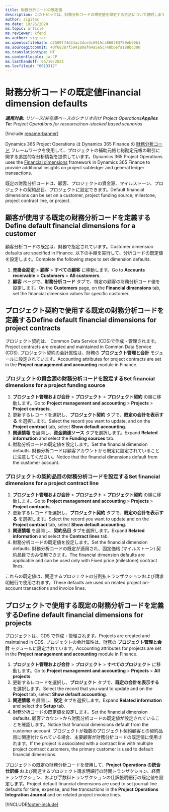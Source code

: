```yaml
---
title: 財務分析コードの既定値
description: このトピックは、財務分析コードの規定値を設定する方法について説明します。
author: sigitac
ms.date: 10/26/2020
ms.topic: article
ms.reviewer: kfend
ms.author: sigitac
ms.openlocfilehash: d2509f74d34ac3dce4c6915ca860283750eb50b1
ms.sourcegitcommit: 40f68387f594180af64a5e5c748b6efa188bd300
ms.translationtype: HT
ms.contentlocale: ja-JP
ms.lasthandoff: 05/10/2021
ms.locfileid: "6013312"
---
```

# <a name="financial-dimension-defaults"></a><span data-ttu-id="0804c-103">財務分析コードの既定値</span><span class="sxs-lookup"><span data-stu-id="0804c-103">Financial dimension defaults</span></span>

<span data-ttu-id="0804c-104">_**適用対象:** リソース/非在庫ベースのシナリオ向け Project Operations_</span><span class="sxs-lookup"><span data-stu-id="0804c-104">_**Applies To:** Project Operations for resource/non-stocked based scenarios_</span></span>

[!include [rename-banner](~/includes/cc-data-platform-banner.md)]

<span data-ttu-id="0804c-105">Dynamics 365 Project Operations は Dynamics 365 Finance の [財務分析コード](/dynamics365/finance/general-ledger/financial-dimensions) フレームワークを使用して、プロジェクトの補助元帳と総勘定元帳の取引に関する追加的な分析情報を提供しています。</span><span class="sxs-lookup"><span data-stu-id="0804c-105">Dynamics 365 Project Operations uses the [Financial dimensions](/dynamics365/finance/general-ledger/financial-dimensions) framework in Dynamics 365 Finance to provide additional insights on project subledger and general ledger transactions.</span></span>

<span data-ttu-id="0804c-106">既定の財務分析コードは、顧客、プロジェクトの資金源、マイルストーン、プロジェクトの契約品目、プロジェクトに設定できます。</span><span class="sxs-lookup"><span data-stu-id="0804c-106">Default financial dimensions can be set on a customer, project funding source, milestone, project contract line, or project.</span></span>

## <a name="define-default-financial-dimensions-for-a-customer"></a><span data-ttu-id="0804c-107">顧客が使用する既定の財務分析コードを定義する</span><span class="sxs-lookup"><span data-stu-id="0804c-107">Define default financial dimensions for a customer</span></span>

<span data-ttu-id="0804c-108">顧客分析コードの既定は、財務で指定されています。</span><span class="sxs-lookup"><span data-stu-id="0804c-108">Customer dimension defaults are specified in Finance.</span></span> <span data-ttu-id="0804c-109">以下の手順を実行して、分析コードの既定値を設定します。</span><span class="sxs-lookup"><span data-stu-id="0804c-109">Complete the following steps to set dimension defaults.</span></span>

1. <span data-ttu-id="0804c-110">**売掛金勘定** > **顧客** > **すべての顧客** に移動します。</span><span class="sxs-lookup"><span data-stu-id="0804c-110">Go to **Accounts receivable** > **Customers** > **All customers**.</span></span>
2. <span data-ttu-id="0804c-111">**顧客** ページで、**財務分析コード** タブで、特定の顧客の財務分析コード値を設定します。</span><span class="sxs-lookup"><span data-stu-id="0804c-111">On the **Customers** page, on the **Financial dimensions** tab, set the financial dimension values for specific customer.</span></span>

## <a name="define-default-financial-dimensions-for-project-contracts"></a><span data-ttu-id="0804c-112">プロジェクト契約で使用する既定の財務分析コードを定義する</span><span class="sxs-lookup"><span data-stu-id="0804c-112">Define default financial dimensions for project contracts</span></span>

<span data-ttu-id="0804c-113">プロジェクト契約は、 Common Data Service (CDS)で作成・管理されます。</span><span class="sxs-lookup"><span data-stu-id="0804c-113">Project contracts are created and maintained in Common Data Service (CDS).</span></span> <span data-ttu-id="0804c-114">プロジェクト契約の会計属性は、財務の **プロジェクト管理と会計** モジュールに設定されています。</span><span class="sxs-lookup"><span data-stu-id="0804c-114">Accounting attributes for project contracts are set in the **Project management and accounting** module in Finance.</span></span>

### <a name="set-financial-dimensions-for-a-project-funding-source"></a><span data-ttu-id="0804c-115">プロジェクトの資金源の財務分析コードを設定する</span><span class="sxs-lookup"><span data-stu-id="0804c-115">Set financial dimensions for a project funding source</span></span>

1. <span data-ttu-id="0804c-116">**プロジェクト管理および会計** > **プロジェクト** > **プロジェクト契約** の順に移動します。</span><span class="sxs-lookup"><span data-stu-id="0804c-116">Go to **Project management and accounting** > **Projects** > **Project contracts**.</span></span>
2. <span data-ttu-id="0804c-117">更新するレコードを選択し、**プロジェクト契約** タブで、**既定の会計を表示する** を選択します。</span><span class="sxs-lookup"><span data-stu-id="0804c-117">Select the record you want to update, and on the **Project contract** tab, select **Show default accounting**.</span></span>
3. <span data-ttu-id="0804c-118">**関連情報** を展開し、**資金調達ソース** タブを選択します。</span><span class="sxs-lookup"><span data-stu-id="0804c-118">Expand **Related information** and select the **Funding sources** tab.</span></span>
4. <span data-ttu-id="0804c-119">財務分析コードの既定値を設定します。</span><span class="sxs-lookup"><span data-stu-id="0804c-119">Set the financial dimension defaults.</span></span> <span data-ttu-id="0804c-120">財務分析コードは顧客アカウントから既定に設定されていることに注意してください。</span><span class="sxs-lookup"><span data-stu-id="0804c-120">Notice that the financial dimensions default from the customer account.</span></span>

### <a name="set-financial-dimensions-for-a-project-contract-line"></a><span data-ttu-id="0804c-121">プロジェクトの契約品目の財務分析コードを設定する</span><span class="sxs-lookup"><span data-stu-id="0804c-121">Set financial dimensions for a project contract line</span></span>

1. <span data-ttu-id="0804c-122">**プロジェクト管理および会計** > **プロジェクト** > **プロジェクト契約** の順に移動します。</span><span class="sxs-lookup"><span data-stu-id="0804c-122">Go to **Project management and accounting** > **Projects** > **Project contracts**.</span></span>
2. <span data-ttu-id="0804c-123">更新するレコードを選択し、**プロジェクト契約** タブで、**既定の会計を表示する** を選択します。</span><span class="sxs-lookup"><span data-stu-id="0804c-123">Select the record you want to update and on the **Project contract** tab, select **Show default accounting**.</span></span>
3. <span data-ttu-id="0804c-124">**関連情報** を展開し、**契約品目** タブを選択します。</span><span class="sxs-lookup"><span data-stu-id="0804c-124">Expand **Related information** and select the **Contract lines** tab.</span></span>
4. <span data-ttu-id="0804c-125">財務分析コードの既定値を設定します。</span><span class="sxs-lookup"><span data-stu-id="0804c-125">Set the financial dimension defaults.</span></span> <span data-ttu-id="0804c-126">財務分析コードの既定が適用され、固定価格 (マイルストーン) 契約品目でのみ使用できます。</span><span class="sxs-lookup"><span data-stu-id="0804c-126">The financial dimension defaults are applicable and can be used only with Fixed price (milestone) contract lines.</span></span>

<span data-ttu-id="0804c-127">これらの既定値は、関連するプロジェクトの分割払トランザクションおよび請求明細行で使用されます。</span><span class="sxs-lookup"><span data-stu-id="0804c-127">These defaults are used on related project on-account transactions and invoice lines.</span></span>

## <a name="define-default-financial-dimensions-for-projects"></a><span data-ttu-id="0804c-128">プロジェクトで使用する既定の財務分析コードを定義する</span><span class="sxs-lookup"><span data-stu-id="0804c-128">Define default financial dimensions for projects</span></span>

<span data-ttu-id="0804c-129">プロジェクトは、CDS で作成・管理されます。</span><span class="sxs-lookup"><span data-stu-id="0804c-129">Projects are created and maintained in CDS.</span></span> <span data-ttu-id="0804c-130">プロジェクトの会計属性は、財務の **プロジェクト管理と会計** モジュールに設定されています。</span><span class="sxs-lookup"><span data-stu-id="0804c-130">Accounting attributes for projects are set in the **Project management and accounting** module in Finance.</span></span>

1. <span data-ttu-id="0804c-131">**プロジェクト管理および会計** > **プロジェクト** > **すべてのプロジェクト** に移動します。</span><span class="sxs-lookup"><span data-stu-id="0804c-131">Go to **Project management and accounting** > **Projects** > **All projects**.</span></span>
2. <span data-ttu-id="0804c-132">更新するレコードを選択し、**プロジェクト** タブで、**既定の会計を表示する** を選択します。</span><span class="sxs-lookup"><span data-stu-id="0804c-132">Select the record that you want to update and on the **Project** tab, select **Show default accounting**.</span></span>
3. <span data-ttu-id="0804c-133">**関連情報** を展開し、**設定** タブを選択します。</span><span class="sxs-lookup"><span data-stu-id="0804c-133">Expand **Related information** and select the **Setup** tab.</span></span>
4. <span data-ttu-id="0804c-134">財務分析コードの既定値を設定します。</span><span class="sxs-lookup"><span data-stu-id="0804c-134">Set the financial dimension defaults.</span></span> <span data-ttu-id="0804c-135">顧客アカウントから財務分析コードの既定値が設定されていることを確認します。</span><span class="sxs-lookup"><span data-stu-id="0804c-135">Notice that financial dimensions default from the customer account.</span></span> <span data-ttu-id="0804c-136">プロジェクトが複数のプロジェクト契約顧客との契約品目に関連付けられている場合、主要顧客が財務分析コードの既定値に使用されます。</span><span class="sxs-lookup"><span data-stu-id="0804c-136">If the project is associated with a contract line with multiple project contract customers, the primary customer is used to default financial dimensions.</span></span>

<span data-ttu-id="0804c-137">プロジェクトの既定の財務分析コードを使用して、**Project Operations の統合仕訳帳** および関連するプロジェクト請求明細行の時間トランザクション、経費トランザクション、および手数料トランザクションの仕訳帳明細行の既定値を設定します。</span><span class="sxs-lookup"><span data-stu-id="0804c-137">Project default financial dimensions are used to set journal line defaults for time, expense, and fee transactions in the **Project Operations Integration Journal** and on related project invoice lines.</span></span>


[!INCLUDE[footer-include](../includes/footer-banner.md)]